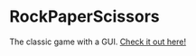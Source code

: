 # RockPaperScissors

The classic game with a GUI.
[Check it out here! ](https://nicomarvar.github.io/RockPaperScissors/)
